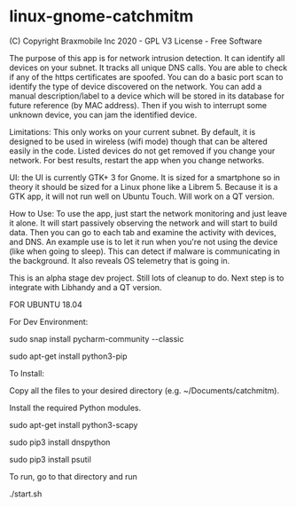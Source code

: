 # linux-gnome-catchmitm
(C) Copyright Braxmobile Inc 2020 - GPL V3 License - Free Software

The purpose of this app is for network intrusion detection. It can identify all 
devices on your subnet. It tracks all unique DNS calls. You are able to check
if any of the https certificates are spoofed. You can do a basic port scan
to identify the type of device discovered on the network. You can add a 
manual description/label to a device which will be stored in its database
for future reference (by MAC address). Then if you wish to interrupt some
unknown device, you can jam the identified device.

Limitations: This only works on your current subnet. By default, it is
designed to be used in wireless (wifi mode) though that can be altered
easily in the code. Listed devices do not get removed if you change your
network. For best results, restart the app when you change networks.

UI: the UI is currently GTK+ 3 for Gnome. It is sized for a smartphone so
in theory it should be sized for a Linux phone like a Librem 5. Because it 
is a GTK app, it will not run well on Ubuntu Touch. Will work on a QT version.

How to Use: To use the app, just start the network monitoring and just leave 
it alone. It will start passively observing the network and will start to 
build data. Then you can go to each tab and examine the activity with devices, 
and DNS. An example use is to let it run when you're not using the device 
(like when going to sleep). This can detect if malware is communicating in
the background. It also reveals OS telemetry that is going in.

This is an alpha stage dev project. Still lots of cleanup to do. 
Next step is to integrate with Libhandy and 
a QT version.

FOR UBUNTU 18.04

For Dev Environment:

sudo snap install pycharm-community --classic

sudo apt-get install python3-pip


To Install:

Copy all the files to your desired directory (e.g. ~/Documents/catchmitm).

Install the required Python modules.

sudo apt-get install python3-scapy

sudo pip3 install dnspython

sudo pip3 install psutil



To run, go to that directory and run

./start.sh




